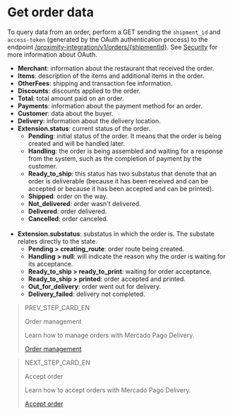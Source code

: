# Get order data

To query data from an order, perform a GET sending the `shipment_id` and `access-token` (generated by the OAuth authentication process) to the endpoint [/proximity-integration/v1/orders/{shipmentId}](https://www.mercadopago[FAKER][URL][DOMAIN]/developers/en/reference/mp_delivery/_proximity-integrationorders_shipment_id/get). See [Security](https://www.mercadopago[FAKER][URL][DOMAIN]/developers/en/guides/security/oauth/introduction) for more information about OAuth.

* **Merchant**: information about the restaurant that received the order.
* **Items**: description of the items and additional items in the order.
* **OtherFees**: shipping and transaction fee information.
* **Discounts**: discounts applied to the order.
* **Total**: total amount paid on an order.
* **Payments**: information about the payment method for an order.
* **Customer**: data about the buyer.
* **Delivery**: information about the delivery location.
* **Extension.status**: current status of the order.
  * **Pending**: initial status of the order. It means that the order is being created and will be handled later.
  * **Handling**: the order is being assembled and waiting for a response from the system, such as the completion of payment by the customer.
  * **Ready_to_ship**: this status has two substatus that denote that an order is deliverable (because it has been received and can be accepted or because it has been accepted and can be printed).
  * **Shipped**: order on the way.
  * **Not_delivered**: order wasn't delivered.
  * **Delivered**: order delivered.
  * **Cancelled**: order canceled.
  <br/>
* **Extension.substatus**: substatus in which the order is. The substate relates directly to the state.
  * **Pending > creating_route**: order route being created.
  * **Handling > null**: will indicate the reason why the order is waiting for its acceptance.
  * **Ready_to_ship > ready_to_print**: waiting for order acceptance.
  * **Ready_to_ship > printed**: order accepted and printed.
  * **Out_for_delivery**: order went out for delivery. 
  * **Delivery_failed**: delivery not completed.

> PREV_STEP_CARD_EN
>
> Order management
>
> Learn how to manage orders with Mercado Pago Delivery.
>
> [Order management](https://www.mercadopago[FAKER][URL][DOMAIN]/developers/en/guides/mp-delivery/order-management)

> NEXT_STEP_CARD_EN
>
> Accept order
>
> Learn how to accept orders with Mercado Pago Delivery.
>
>[Accept order](https://www.mercadopago[FAKER][URL][DOMAIN]/developers/en/guides/mp-delivery/accept-order)
